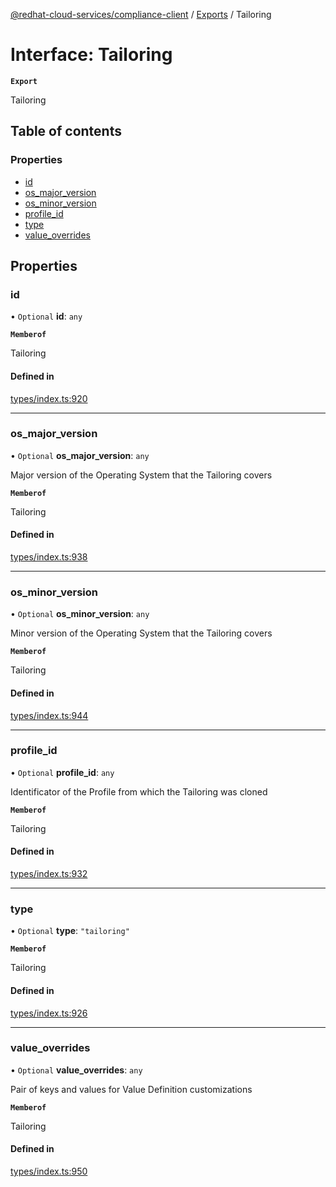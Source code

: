 [@redhat-cloud-services/compliance-client](../README.md) / [Exports](../modules.md) / Tailoring

# Interface: Tailoring

**`Export`**

Tailoring

## Table of contents

### Properties

- [id](Tailoring.md#id)
- [os\_major\_version](Tailoring.md#os_major_version)
- [os\_minor\_version](Tailoring.md#os_minor_version)
- [profile\_id](Tailoring.md#profile_id)
- [type](Tailoring.md#type)
- [value\_overrides](Tailoring.md#value_overrides)

## Properties

### id

• `Optional` **id**: `any`

**`Memberof`**

Tailoring

#### Defined in

[types/index.ts:920](https://github.com/AsToNlele/javascript-clients/blob/main/packages/compliance/types/index.ts#L920)

___

### os\_major\_version

• `Optional` **os\_major\_version**: `any`

Major version of the Operating System that the Tailoring covers

**`Memberof`**

Tailoring

#### Defined in

[types/index.ts:938](https://github.com/AsToNlele/javascript-clients/blob/main/packages/compliance/types/index.ts#L938)

___

### os\_minor\_version

• `Optional` **os\_minor\_version**: `any`

Minor version of the Operating System that the Tailoring covers

**`Memberof`**

Tailoring

#### Defined in

[types/index.ts:944](https://github.com/AsToNlele/javascript-clients/blob/main/packages/compliance/types/index.ts#L944)

___

### profile\_id

• `Optional` **profile\_id**: `any`

Identificator of the Profile from which the Tailoring was cloned

**`Memberof`**

Tailoring

#### Defined in

[types/index.ts:932](https://github.com/AsToNlele/javascript-clients/blob/main/packages/compliance/types/index.ts#L932)

___

### type

• `Optional` **type**: ``"tailoring"``

**`Memberof`**

Tailoring

#### Defined in

[types/index.ts:926](https://github.com/AsToNlele/javascript-clients/blob/main/packages/compliance/types/index.ts#L926)

___

### value\_overrides

• `Optional` **value\_overrides**: `any`

Pair of keys and values for Value Definition customizations

**`Memberof`**

Tailoring

#### Defined in

[types/index.ts:950](https://github.com/AsToNlele/javascript-clients/blob/main/packages/compliance/types/index.ts#L950)
